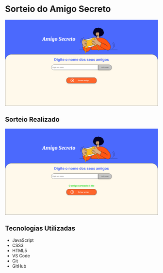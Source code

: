 <h1>Sorteio do Amigo Secreto</h1>

<img src="assets/Captura de Tela (7).png"></img>

<h2>Sorteio Realizado</h2>

<img src="assets/Captura de Tela (8).png"></img>


<h2>Tecnologias Utilizadas</h2>

- JavaScript
- CSS3
- HTML5
- VS Code
- Git
- GitHub


